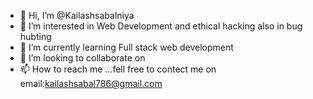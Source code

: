 - 👋 Hi, I’m @Kailashsabalniya
- 👀 I’m interested in Web Development and ethical hacking also in bug hubting
- 🌱 I’m currently learning Full stack web development
- 💞️ I’m looking to collaborate on 
- 📫 How to reach me ...fell free to contect me on email:kailashsabal786@gmail.com

<!---
Kailashsabalniya/Kailashsabalniya is a ✨ special ✨ repository because its `README.md` (this file) appears on your GitHub profile.
You can click the Preview link to take a look at your changes.
--->
